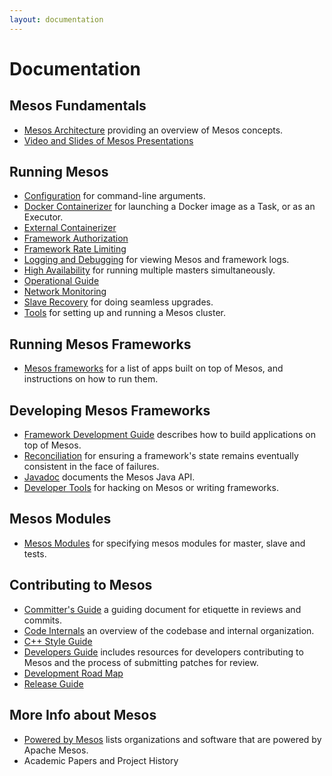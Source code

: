 ```yaml
---
layout: documentation
---
```


# Documentation

## Mesos Fundamentals

* [Mesos Architecture](/documentation/latest/mesos-architecture/) providing an overview of Mesos concepts.
* [Video and Slides of Mesos Presentations](/documentation/latest/mesos-presentations/)

## Running Mesos

* [Configuration](/documentation/latest/configuration/) for command-line arguments.
* [Docker Containerizer](/documentation/latest/docker-containerizer/) for launching a Docker image as a Task, or as an Executor.
* [External Containerizer](/documentation/latest/external-containerizer/)
* [Framework Authorization](/documentation/latest/authorization/)
* [Framework Rate Limiting](/documentation/latest/framework-rate-limiting/)
* [Logging and Debugging](/documentation/latest/logging-and-debugging/) for viewing Mesos and framework logs.
* [High Availability](/documentation/latest/high-availability/) for running multiple masters simultaneously.
* [Operational Guide](/documentation/latest/operational-guide/)
* [Network Monitoring](/documentation/latest/network-monitoring/)
* [Slave Recovery](/documentation/latest/slave-recovery/) for doing seamless upgrades.
* [Tools](/documentation/latest/tools/) for setting up and running a Mesos cluster.

## Running Mesos Frameworks

 * [Mesos frameworks](/documentation/latest/mesos-frameworks/) for a list of apps built on top of Mesos, and instructions on how to run them.

## Developing Mesos Frameworks

* [Framework Development Guide](/documentation/latest/app-framework-development-guide/) describes how to build applications on top of Mesos.
* [Reconciliation](/documentation/latest/reconciliation/) for ensuring a framework's state remains eventually consistent in the face of failures.
* [Javadoc](/api/latest/java/) documents the Mesos Java API.
* [Developer Tools](/documentation/latest/tools/) for hacking on Mesos or writing frameworks.

## Mesos Modules

* [Mesos Modules](/documentation/latest/modules/) for specifying mesos modules for master, slave and tests.

## Contributing to Mesos

* [Committer's Guide](/documentation/latest/committers-guide/) a guiding document for etiquette in reviews and commits.
* [Code Internals](/documentation/latest/mesos-code-internals/) an overview of the codebase and internal organization.
* [C++ Style Guide](/documentation/latest/mesos-c++-style-guide/)
* [Developers Guide](/documentation/latest/mesos-developers-guide/) includes resources for developers contributing to Mesos and the process of submitting patches for review.
* [Development Road Map](/documentation/latest/mesos-roadmap/)
* [Release Guide](/documentation/latest/release-guide/)

## More Info about Mesos

* [Powered by Mesos](/documentation/latest/powered-by-mesos/) lists organizations and software that are powered by Apache Mesos.
* Academic Papers and Project History
